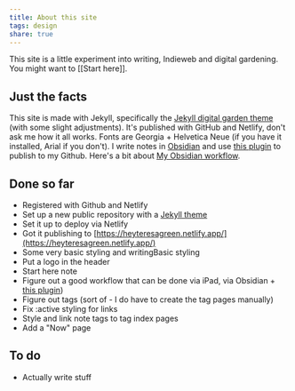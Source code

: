 ```yaml
---
title: About this site
tags: design
share: true
---
```


This site is a little experiment into writing, Indieweb and digital gardening. You might want to [[Start here]].

## Just the facts
This site is made with Jekyll, specifically the [Jekyll digital garden theme](https://maximevaillancourt.com/blog/setting-up-your-own-digital-garden-with-jekyll) (with some slight adjustments). It's published with GitHub and Netlify, don't ask me how it all works. Fonts are Georgia + Helvetica Neue (if you have it installed, Arial if you don't). I write notes in [Obsidian](https://obsidian.md/) and use [this plugin](https://github.com/ObsidianPublisher/obsidian-github-publisher) to publish to my Github. Here's a bit about [My Obsidian workflow](My%20Obsidian%20workflow.md).

## Done so far
* Registered with Github and Netlify
* Set up a new public repository with a [Jekyll theme](https://maximevaillancourt.com/blog/setting-up-your-own-digital-garden-with-jekyll)
* Set it up to deploy via Netlify
* Got it publishing to [https://heyteresagreen.netlify.app/](https://heyteresagreen.netlify.app/)
* Some very basic styling and writingBasic styling
* Put a logo in the header
* Start here note
* Figure out a good workflow that can be done via iPad, via Obsidian + [this plugin](https://github.com/ObsidianPublisher/obsidian-github-publisher))
* Figure out tags (sort of - I do have to create the tag pages manually)
* Fix :active styling for links
* Style and link note tags to tag index pages
* Add a "Now" page

## To do
* Actually write stuff